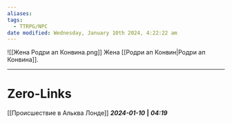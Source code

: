 ```yaml
---
aliases: 
tags:
  - TTRPG/NPC
date modified: Wednesday, January 10th 2024, 4:22:22 am
---
```

![[Жена Родри ап Конвина.png]]
Жена [[Родри ап Конвин|Родри ап Конвина]].

___
# Zero-Links
[[Происшествие в Альква Лонде]]
***2024-01-10*** **|** ***04:19***